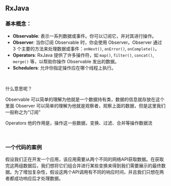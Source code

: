 ## RxJava

### 基本概念：

- **Observable**: 表示一系列数据或事件。你可以订阅它，并对其进行操作。
- **Observer**: 当你订阅 Observable 时，你会使用 Observer。Observer 通过 3 个主要的方法来处理数据或事件：`onNext()`, `onError()`, `onComplete()`。
- **Operators**: RxJava 提供了许多操作符，如 `map()`, `filter()`, `concat()`, `merge()` 等，以帮助你操作 Observable 发出的数据。
- **Schedulers**: 允许你指定操作应在哪个线程上执行。

​			

什么意思呢？			

Observable 可以简单的理解为他就是一个数据持有类，数据的信息就存放在这个里面
Observer 可以简单的理解为他就是观察者，观察上面的数据，但是这里我们一般称之为“订阅”     

Operators 他的作用是，操作这一些数据，变换、过滤、合并等操作数据流

​				

### 一个代码的案例

假设我们正在开发一个应用，该应用需要从两个不同的网络API获取数据。在获取完这两组数据后，我们想将它们组合并进行某些变换来得到我们需要展示的最终数据。为了增加复杂性，假设这两个API调用有不同的响应时间，并且我们只想在两者都成功响应后才处理数据。

